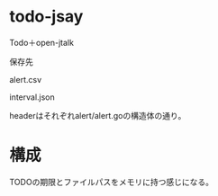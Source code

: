 # todo-jsay

Todo＋open-jtalk

保存先

alert.csv

interval.json

headerはそれぞれalert/alert.goの構造体の通り。

# 構成

TODOの期限とファイルパスをメモリに持つ感じになる。


